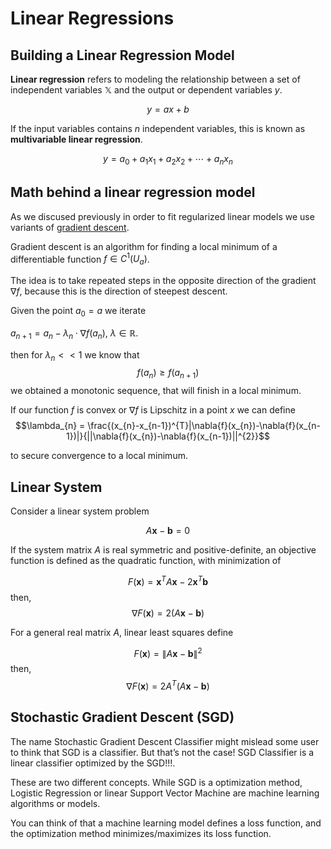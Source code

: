 # Linear Regressions

## Building a Linear Regression Model

**Linear regression** refers to modeling the relationship between a set of independent variables $\mathbb{X}$ and the output or dependent variables $y$. 

$$ y = ax+b $$

If the input variables contains $n$ independent variables, this is known as **multivariable linear regression**. 

$$ y = a_{0}+a_{1}x_{1}+a_{2}x_{2}+\cdots + a_{n}x_{n}$$


## Math behind a linear regression model

As we discused previously in order to fit regularized 
linear models we use variants of [gradient descent](https://en.wikipedia.org/wiki/Gradient_descent).

Gradient descent is an algorithm for finding a local minimum of a differentiable function $f\in C^{1}(U_{a})$. 

The idea is to take repeated steps in the opposite direction of the gradient $\nabla{f}$, because this is the direction of steepest descent.

Given the point $a_{0} = a$ we iterate 

$a_{n+1} = a_{n}-\lambda_{n}\cdot\nabla{f(a_{n})}$, $\lambda \in \mathbb{R}$.

then for $\lambda_{n} << 1$ we know that $$f(a_{n})\geq f(a_{n+1}) $$
we obtained a monotonic sequence, that will finish in a local minimum.
 
If our function $f$ is convex or $\nabla{f}$ is Lipschitz  in a point $x$ we can define 
$$\lambda_{n} = \frac{(x_{n}-x_{n-1})^{T}|\nabla{f}(x_{n})-\nabla{f}(x_{n-1})|}{||\nabla{f}(x_{n})-\nabla{f}(x_{n-1})||^{2}}$$

to secure convergence to a local minimum.



## Linear System

Consider a linear system problem 

$$A\mathbf{x}-\mathbf{b} = 0$$

If the system matrix $A$ is real symmetric and positive-definite, an objective function is defined as the quadratic function, with minimization of

$$F(\mathbf{x}) = \mathbf{x}^{T}A\mathbf{x} -2\mathbf{x}^{T}\mathbf{b}$$
then,
$$\nabla F(\mathbf{x}) = 2(A\mathbf{x} -\mathbf{b} )$$

For a general real matrix $A$, linear least squares define

$$F(\mathbf{x} )=\left\|A\mathbf{x} - \mathbf{b} \right\|^{2}$$
then,
$$\nabla F(\mathbf{x}) = 2A^{T}(A\mathbf{x} -\mathbf{b} )$$


## Stochastic Gradient Descent (SGD)

The name Stochastic Gradient Descent Classifier might mislead some user to think that SGD is a classifier. But that’s not the case! SGD Classifier is a linear classifier optimized by the SGD!!!. 

These are two different concepts. While SGD is a optimization method, Logistic Regression or linear Support Vector Machine are machine learning algorithms or models. 

You can think of that a machine learning model defines a loss function, and the optimization method minimizes/maximizes its loss function.



